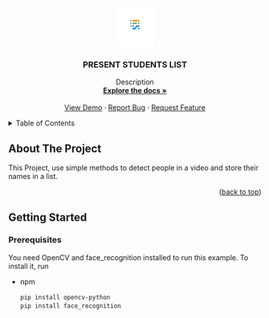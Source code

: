 



<br />
<div align="center">
  <a href="https://github.com/0m3ga13/PRESENT_OR_NOT">
    <img src="logo.png" alt="Logo" width="80" height="80">
  </a>

<h3 align="center">PRESENT STUDENTS LIST</h3>

  <p align="center">
    Description
    <br />
    <a href="https://github.com/0m3ga13/PRESENT_OR_NOT"><strong>Explore the docs »</strong></a>
    <br />
    <br />
    <a href="https://github.com/0m3ga13/PRESENT_OR_NOT">View Demo</a>
    ·
    <a href="https://github.com/0m3ga13/PRESENT_OR_NOT/issues">Report Bug</a>
    ·
    <a href="https://github.com/0m3ga13/PRESENT_OR_NOT/issues">Request Feature</a>
  </p>
</div>



<!-- TABLE OF CONTENTS -->
<details>
  <summary>Table of Contents</summary>
  <ol>
    <li>
      <a href="#about-the-project">About The Project</a>
      <ul>
        <li><a href="#built-with">Built With</a></li>
      </ul>
    </li>
    <li>
      <a href="#getting-started">Getting Started</a>
      <ul>
        <li><a href="#prerequisites">Prerequisites</a></li>
        <li><a href="#installation">Installation</a></li>
      </ul>
    </li>
    <li><a href="#usage">Usage</a></li>
    <li><a href="#roadmap">Roadmap</a></li>
    <li><a href="#contributing">Contributing</a></li>
    <li><a href="#license">License</a></li>
    <li><a href="#contact">Contact</a></li>
    <li><a href="#acknowledgments">Acknowledgments</a></li>
  </ol>
</details>



<!-- ABOUT THE PROJECT -->
## About The Project


This Project, use simple methods to detect people in a video and store their names in a list.

<p align="right">(<a href="#top">back to top</a>)</p>




<!-- GETTING STARTED -->
## Getting Started


### Prerequisites

You need OpenCV and face_recognition installed to run this example. To install it, run 

* npm
  ```sh
  pip install opencv-python
  pip install face_recognition
  ```
